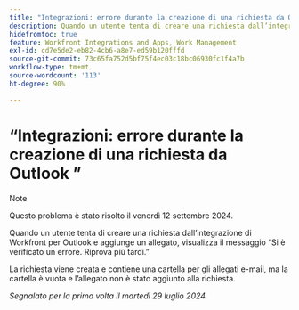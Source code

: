 ```yaml
---
title: "Integrazioni: errore durante la creazione di una richiesta da Outlook"
description: Quando un utente tenta di creare una richiesta dall’integrazione di Workfront per Outlook e aggiunge un allegato, visualizza il messaggio Si è verificato un errore. Riprova più tardi.
hidefromtoc: true
feature: Workfront Integrations and Apps, Work Management
exl-id: cd7e5de2-eb82-4cb6-a8e7-ed59b120fffd
source-git-commit: 73c65fa752d5bf75f4ec03c18bc06930fc1f4a7b
workflow-type: tm+mt
source-wordcount: '113'
ht-degree: 90%

---
```


# “Integrazioni: errore durante la creazione di una richiesta da Outlook ”

>[!NOTE]
>
>Questo problema è stato risolto il venerdì 12 settembre 2024.

Quando un utente tenta di creare una richiesta dall’integrazione di Workfront per Outlook e aggiunge un allegato, visualizza il messaggio “Si è verificato un errore. Riprova più tardi.”

La richiesta viene creata e contiene una cartella per gli allegati e-mail, ma la cartella è vuota e l’allegato non è stato aggiunto alla richiesta.

_Segnalato per la prima volta il martedì 29 luglio 2024._
